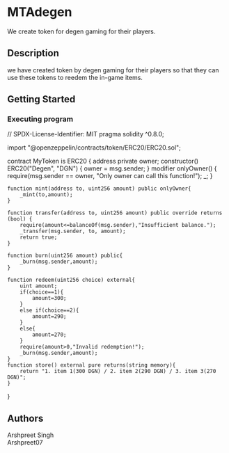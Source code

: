 # MTAdegen

We create token for degen gaming for their players.

## Description

we have created token by degen gaming for their players so that they can use these tokens to reedem the in-game items.

## Getting Started

### Executing program

// SPDX-License-Identifier: MIT
pragma solidity ^0.8.0;

import "@openzeppelin/contracts/token/ERC20/ERC20.sol";

contract MyToken is ERC20 {
    address private owner;
    constructor() ERC20("Degen", "DGN") {
        owner = msg.sender;
    }
    modifier onlyOwner() {
        require(msg.sender == owner, "Only owner can call this function!");
        _;
    }
 
    function mint(address to, uint256 amount) public onlyOwner{
        _mint(to,amount);
    }

    function transfer(address to, uint256 amount) public override returns (bool) {
        require(amount<=balanceOf(msg.sender),"Insufficient balance.");
        _transfer(msg.sender, to, amount);
        return true;
    }
    
    function burn(uint256 amount) public{
        _burn(msg.sender,amount);
    }

    function redeem(uint256 choice) external{
        uint amount;
        if(choice==1){
            amount=300;
        }
        else if(choice==2){
            amount=290;
        }
        else{
            amount=270;
        }
        require(amount>0,"Invalid redemption!");
        _burn(msg.sender,amount);
    }
    function store() external pure returns(string memory){
        return "1. item 1(300 DGN) / 2. item 2(290 DGN) / 3. item 3(270 DGN)";
    }
}


## Authors

Arshpreet Singh  
Arshpreet07

